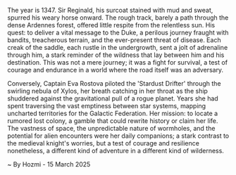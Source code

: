 
The year is 1347.  Sir Reginald, his surcoat stained with mud and sweat, spurred his weary horse onward.  The rough track, barely a path through the dense Ardennes forest, offered little respite from the relentless sun.  His quest: to deliver a vital message to the Duke, a perilous journey fraught with bandits, treacherous terrain, and the ever-present threat of disease.  Each creak of the saddle, each rustle in the undergrowth, sent a jolt of adrenaline through him, a stark reminder of the wildness that lay between him and his destination.  This was not a mere journey; it was a fight for survival, a test of courage and endurance in a world where the road itself was an adversary.

Conversely,  Captain Eva Rostova piloted the 'Stardust Drifter' through the swirling nebula of Xylos, her breath catching in her throat as the ship shuddered against the gravitational pull of a rogue planet.  Years she had spent traversing the vast emptiness between star systems, mapping uncharted territories for the Galactic Federation.  Her mission: to locate a rumored lost colony, a gamble that could rewrite history or claim her life.  The vastness of space, the unpredictable nature of wormholes, and the potential for alien encounters were her daily companions; a stark contrast to the medieval knight's worries, but a test of courage and resilience nonetheless, a different kind of adventure in a different kind of wilderness.

~ By Hozmi - 15 March 2025
